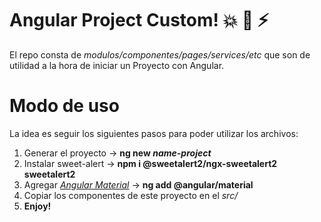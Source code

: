# Angular Project Custom!  :boom: :rocket: :zap:

El repo consta de *modulos/componentes/pages/services/etc* que son de utilidad a la hora de iniciar un Proyecto con Angular. 

# Modo de uso

La idea es seguir los siguientes pasos para poder utilizar los archivos:

 1. Generar el proyecto -> **ng new *name-project***
 2. Instalar sweet-alert ->  **npm i @sweetalert2/ngx-sweetalert2 sweetalert2**
 3. Agregar *[Angular Material](https://material.angular.io/guide/getting-started)* -> **ng add @angular/material**
 4. Copiar los componentes de este proyecto en el *src/*
 5. **Enjoy!**
